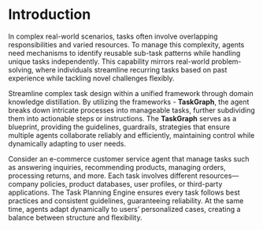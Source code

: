 # Introduction
In complex real-world scenarios, tasks often involve overlapping responsibilities and varied resources. To manage this complexity, agents need mechanisms to identify reusable sub-task patterns while handling unique tasks independently. This capability mirrors real-world problem-solving, where individuals streamline recurring tasks based on past experience while tackling novel challenges flexibly.

Streamline complex task design within a unified framework through domain knowledge distillation. By utilizing the frameworks - **TaskGraph**, the agent breaks down intricate processes into manageable tasks, further subdividing them into actionable steps or instructions. The **TaskGraph** serves as a blueprint, providing the guidelines, guardrails, strategies that ensure multiple agents collaborate reliably and efficiently, maintaining control while dynamically adapting to user needs.

Consider an e-commerce customer service agent that manage tasks such as answering inquiries, recommending products, managing orders, processing returns, and more. Each task involves different resources—company policies, product databases, user profiles, or third-party applications. The Task Planning Engine ensures every task follows best practices and consistent guidelines, guaranteeing reliability. At the same time, agents adapt dynamically to users’ personalized cases, creating a balance between structure and flexibility.
